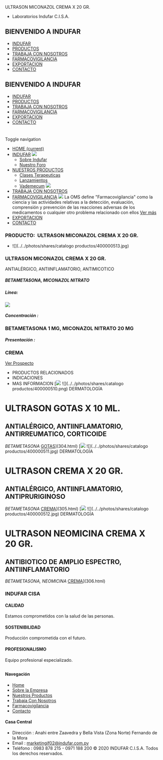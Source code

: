 ULTRASON MICONAZOL CREMA X 20 GR.
- Laboratorios Indufar C.I.S.A.
## BIENVENIDO A INDUFAR
* [INDUFAR](307.html#)
* [PRODUCTOS](307.html#)
* [TRABAJA CON NOSOTROS](307.html#)
* [FARMACOVIGILANCIA](307.html#)
* [EXPORTACION](307.html#)
* [CONTACTO](307.html#)
## BIENVENIDO A INDUFAR
* [INDUFAR](../../index.html)
* [PRODUCTOS](../../productos.html)
* [TRABAJA CON NOSOTROS](../../trabaja_con_nosotros.html)
* [FARMACOVIGILANCIA](../../farmacovigilancia.html)
* [EXPORTACION](../../exportacion.html)
* [CONTACTO](../../contacto.html)
# 
Toggle navigation
* [HOME (current)](../../index.html)
* [INDUFAR](307.html#) 
  [![ ](../../photos/shares/Sistema/Menu/indufar_menul.jpg)](../../institucional.html)
  - [Sobre Indufar](../../institucional.html)
  - [Nuestro Foro](../../blog.html)
* [NUESTROS PRODUCTOS](307.html#) 
  - [Clases Terapeuticas](../clases_terapeuticas.html)
  - [Lanzamientos](../lanzamientos.html)
  - [Vademecum](../../productos.html)
  [![ ](../../photos/shares/Sistema/Menu/productos.png)](../../productos.html)
* [TRABAJA CON NOSOTROS](../../trabaja_con_nosotros.html)
* [FARMACOVIGILANCIA](307.html#) 
  [![ ](../../photos/shares/Sistema/Menu/TUBOS.png)](../../farmacovigilancia.html)
  La OMS define "Farmacovigilancia" como la ciencia y las actividades relativas a la detección, evaluación, comprensión y prevención de las reacciones adversas de los medicamentos o cualquier otro problema relacionado con ellos
  [Ver más](../../farmacovigilancia.html)
* [EXPORTACION](../../exportacion.html)
* [CONTACTO](../../contacto.html)
### PRODUCTO:  ULTRASON MICONAZOL CREMA X 20 GR.
* ![](../../photos/shares/catalogo productos/400000513.jpg)
### **ULTRASON MICONAZOL CREMA X 20 GR.**
ANTIALÉRGICO, ANTIINFLAMATORIO, ANTIMICOTICO
##### **BETAMETASONA, MICONAZOL NITRATO**
##### **Línea:**
[![](../../photos/shares/Laboratorios/lab_medical.png)](../linea/2.html)
##### **Concentración :**
### BETAMETASONA 1 MG, MICONAZOL NITRATO 20 MG
##### **Presentación :**
### CREMA
[Ver Prospecto](https://www.indufar.com.py/files/shares/prospectos/400000513.pdf)
* PRODUCTOS RELACIONADOS
* INDICACIONES
* MAS INFORMACION
[![](../../photos/shares/Laboratorios/lab_medical.png)
![](../../photos/shares/catalogo productos/400000510.png)
DERMATOLOGÍA
# ULTRASON GOTAS X 10 ML.
## ANTIALÉRGICO, ANTIINFLAMATORIO, ANTIRREUMATICO, CORTICOIDE
*BETAMETASONA*
[GOTAS](307.html#)](304.html)
[![](../../photos/shares/Laboratorios/lab_medical.png)
![](../../photos/shares/catalogo productos/400000511.jpg)
DERMATOLOGÍA
# ULTRASON CREMA X 20 GR.
## ANTIALÉRGICO, ANTIINFLAMATORIO, ANTIPRURIGINOSO
*BETAMETASONA*
[CREMA](307.html#)](305.html)
[![](../../photos/shares/Laboratorios/lab_medical.png)
![](../../photos/shares/catalogo productos/400000512.jpg)
DERMATOLOGÍA
# ULTRASON NEOMICINA CREMA X 20 GR.
## ANTIBIOTICO DE AMPLIO ESPECTRO, ANTIINFLAMATORIO
*BETAMETASONA, NEOMICINA*
[CREMA](307.html#)](306.html)
### INDUFAR CISA
#### CALIDAD
Estamos comprometidos con la salud de las personas.
#### SOSTENIBILIDAD
Producción comprometida con el futuro.
#### PROFESIONALISMO
Equipo profesional especializado.
## 
#### Navegación
* [Home](../../index.html)
* [Sobre la Empresa](../../institucional.html)
* [Nuestros Productos](../../productos.html)
* [Trabaja Con Nosotros](../../trabaja_con_nosotros.html)
* [Farmacovigilancia](../../farmacovigilancia.html)
* [Contacto](../../contacto.html)
#### Casa Central
* Dirección : Anahi entre Zaavedra y Bella Vista (Zona Norte) Fernando de la Mora
* Email : [marketingif02@indufar.com.py](mailto:marketingif02@indufar.com.py)
* Teléfono : 0983 878 215 - 0971 188 200
© 2020 INDUFAR C.I.S.A. Todos los derechos reservados.